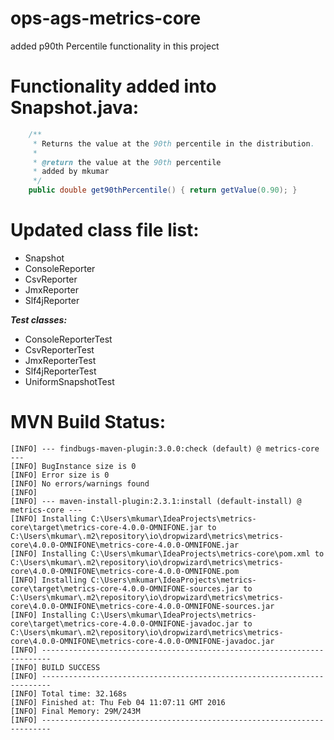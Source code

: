 # ops-ags-metrics-core
added p90th Percentile functionality in this project

# Functionality added into Snapshot.java:
```java
    /**
     * Returns the value at the 90th percentile in the distribution.
     *
     * @return the value at the 90th percentile
     * added by mkumar
     */
    public double get90thPercentile() { return getValue(0.90); }

```

# Updated class file list:
- Snapshot
- ConsoleReporter
- CsvReporter
- JmxReporter
- Slf4jReporter

**_Test classes:_**
- ConsoleReporterTest
- CsvReporterTest
- JmxReporterTest
- Slf4jReporterTest
- UniformSnapshotTest

# MVN Build Status:
```log
[INFO] --- findbugs-maven-plugin:3.0.0:check (default) @ metrics-core ---
[INFO] BugInstance size is 0
[INFO] Error size is 0
[INFO] No errors/warnings found
[INFO] 
[INFO] --- maven-install-plugin:2.3.1:install (default-install) @ metrics-core ---
[INFO] Installing C:\Users\mkumar\IdeaProjects\metrics-core\target\metrics-core-4.0.0-OMNIFONE.jar to C:\Users\mkumar\.m2\repository\io\dropwizard\metrics\metrics-core\4.0.0-OMNIFONE\metrics-core-4.0.0-OMNIFONE.jar
[INFO] Installing C:\Users\mkumar\IdeaProjects\metrics-core\pom.xml to C:\Users\mkumar\.m2\repository\io\dropwizard\metrics\metrics-core\4.0.0-OMNIFONE\metrics-core-4.0.0-OMNIFONE.pom
[INFO] Installing C:\Users\mkumar\IdeaProjects\metrics-core\target\metrics-core-4.0.0-OMNIFONE-sources.jar to C:\Users\mkumar\.m2\repository\io\dropwizard\metrics\metrics-core\4.0.0-OMNIFONE\metrics-core-4.0.0-OMNIFONE-sources.jar
[INFO] Installing C:\Users\mkumar\IdeaProjects\metrics-core\target\metrics-core-4.0.0-OMNIFONE-javadoc.jar to C:\Users\mkumar\.m2\repository\io\dropwizard\metrics\metrics-core\4.0.0-OMNIFONE\metrics-core-4.0.0-OMNIFONE-javadoc.jar
[INFO] ------------------------------------------------------------------------
[INFO] BUILD SUCCESS
[INFO] ------------------------------------------------------------------------
[INFO] Total time: 32.168s
[INFO] Finished at: Thu Feb 04 11:07:11 GMT 2016
[INFO] Final Memory: 29M/243M
[INFO] ------------------------------------------------------------------------
```